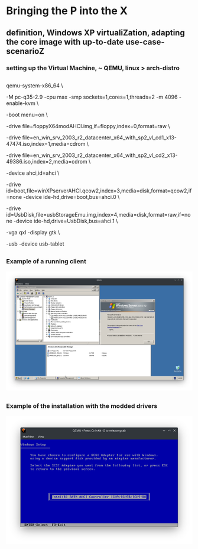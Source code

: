 # Bringing the P into the X
## definition, Windows XP virtualiZation, adapting the core image with up-to-date use-case-scenarioZ

### setting up the Virtual Machine, ~ QEMU, linux > arch-distro
## 

qemu-system-x86_64 \\

-M pc-q35-2.9 -cpu max -smp sockets=1,cores=1,threads=2 -m 4096 -enable-kvm \\

-boot menu=on \\

-drive file=floppyX64modAHCI.img,if=floppy,index=0,format=raw \\

-drive file=en_win_srv_2003_r2_datacenter_x64_with_sp2_vl_cd1_x13-47474.iso,index=1,media=cdrom \\

-drive file=en_win_srv_2003_r2_datacenter_x64_with_sp2_vl_cd2_x13-49386.iso,index=2,media=cdrom \\

-device ahci,id=ahci \\

-drive id=boot,file=winXPserverAHCI.qcow2,index=3,media=disk,format=qcow2,if=none -device ide-hd,drive=boot,bus=ahci.0 \\

-drive id=UsbDisk,file=usbStorageEmu.img,index=4,media=disk,format=raw,if=none -device ide-hd,drive=UsbDisk,bus=ahci.1 \\

-vga qxl -display gtk \\

-usb -device usb-tablet

## 
### Example of a running client

<img src='QEMU_virtualGuest_ex1.png'>

## 
### Example of the installation with the modded drivers

<img src='QEMU_virtualGuest_ex2.png'>
 

